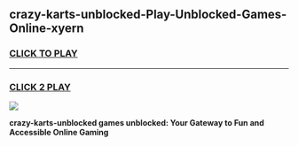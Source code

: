 
## crazy-karts-unblocked-Play-Unblocked-Games-Online-xyern
<h3>
<a href="https://premium76.site?title=crazy-karts-unblocked&ref=25A">CLICK TO PLAY</a></h3>
<hr>

<h3>
<a href="https://premium76.site?title=crazy-karts-unblocked&ref=25A">CLICK 2 PLAY</a>
  
</h3>

<a href="https://premium76.site?title=crazy-karts-unblocked&ref=25A"><img src="https://clearcache.store/games.png"></a>


**crazy-karts-unblocked games unblocked: Your Gateway to Fun and Accessible Online Gaming**
